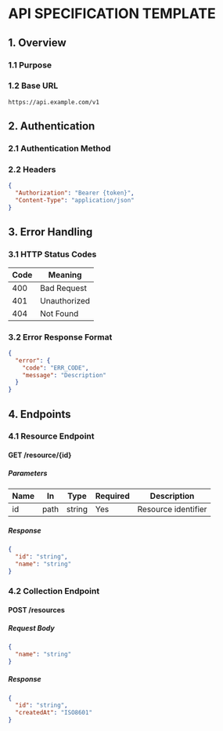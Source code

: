 # API SPECIFICATION TEMPLATE
<!-- Document Version: 1.0 -->
<!-- Last Updated: DATE -->

## 1. Overview
### 1.1 Purpose
<!-- Describe the API's purpose and scope -->

### 1.2 Base URL
`https://api.example.com/v1`

## 2. Authentication
### 2.1 Authentication Method
<!-- Describe auth mechanism (e.g., JWT, OAuth) -->

### 2.2 Headers
```json
{
  "Authorization": "Bearer {token}",
  "Content-Type": "application/json"
}
```

## 3. Error Handling
### 3.1 HTTP Status Codes
| Code | Meaning |
|------|---------|
| 400 | Bad Request |
| 401 | Unauthorized |
| 404 | Not Found |

### 3.2 Error Response Format
```json
{
  "error": {
    "code": "ERR_CODE",
    "message": "Description"
  }
}
```

## 4. Endpoints
### 4.1 Resource Endpoint
#### GET /resource/{id}
##### Parameters
| Name | In | Type | Required | Description |
|------|----|------|----------|-------------|
| id | path | string | Yes | Resource identifier |

##### Response
```json
{
  "id": "string",
  "name": "string"
}
```

### 4.2 Collection Endpoint
#### POST /resources
##### Request Body
```json
{
  "name": "string"
}
```

##### Response
```json
{
  "id": "string",
  "createdAt": "ISO8601"
}